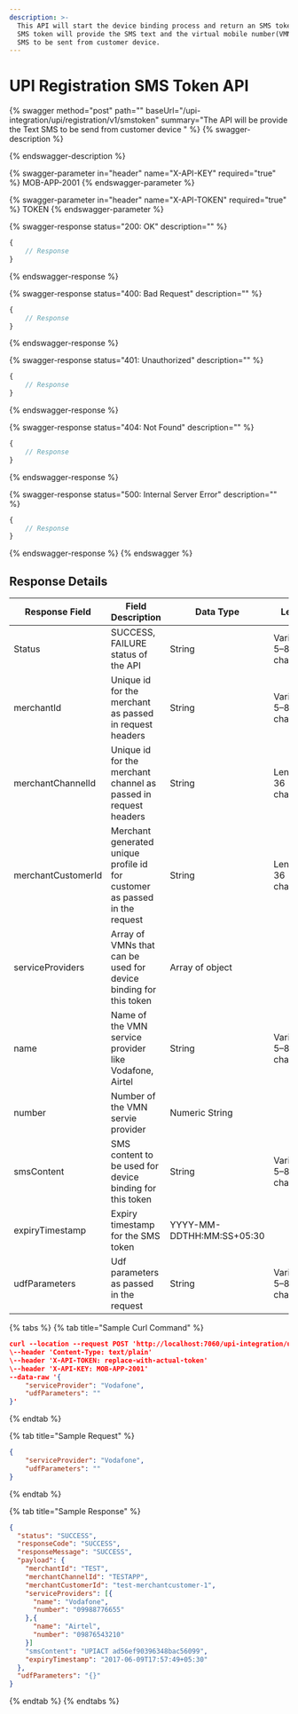 ```yaml
---
description: >-
  This API will start the device binding process and return an SMS token. The
  SMS token will provide the SMS text and the virtual mobile number(VMN) for the
  SMS to be sent from customer device.
---
```


# UPI Registration SMS Token API



{% swagger method="post" path="" baseUrl="/upi-integration/upi/registration/v1/smstoken" summary="The API will be provide the Text SMS to be send from customer device " %}
{% swagger-description %}

{% endswagger-description %}

{% swagger-parameter in="header" name="X-API-KEY" required="true" %}
MOB-APP-2001
{% endswagger-parameter %}

{% swagger-parameter in="header" name="X-API-TOKEN" required="true" %}
TOKEN
{% endswagger-parameter %}

{% swagger-response status="200: OK" description="" %}
```javascript
{
    // Response
}
```
{% endswagger-response %}

{% swagger-response status="400: Bad Request" description="" %}
```javascript
{
    // Response
}
```
{% endswagger-response %}

{% swagger-response status="401: Unauthorized" description="" %}
```javascript
{
    // Response
}
```
{% endswagger-response %}

{% swagger-response status="404: Not Found" description="" %}
```javascript
{
    // Response
}
```
{% endswagger-response %}

{% swagger-response status="500: Internal Server Error" description="" %}
```javascript
{
    // Response
}
```
{% endswagger-response %}
{% endswagger %}

## Response Details

| Response Field     | Field Description                                                          | Data Type                 | Length                   |
| ------------------ | -------------------------------------------------------------------------- | ------------------------- | ------------------------ |
| Status             | SUCCESS, FAILURE status of the API                                         | String                    | Variable, 5–8 characters |
| merchantId         | Unique id for the merchant as passed in request headers                    | String                    | Variable, 5–8 characters |
| merchantChannelId  | Unique id for the merchant channel as passed in request headers            | String                    | Length: 36 characters    |
| merchantCustomerId | Merchant generated unique profile id for customer as passed in the request | String                    | Length: 36 characters    |
| serviceProviders   | Array of VMNs that can be used for device binding for this token           | Array of object           |                          |
| name               | Name of the VMN service provider like Vodafone, Airtel                     | String                    | Variable, 5–8 characters |
| number             | Number of the VMN servie provider                                          | Numeric String            |                          |
| smsContent         | SMS content to be used for device binding for this token                   | String                    | Variable, 5–8 characters |
| expiryTimestamp    | Expiry timestamp for the SMS token                                         | YYYY-MM-DDTHH:MM:SS+05:30 |                          |
| udfParameters      | Udf parameters as passed in the request                                    | String                    | Variable, 5–8 characters |

{% tabs %}
{% tab title="Sample Curl Command" %}
```json
curl --location --request POST 'http://localhost:7060/upi-integration/upi/v1/registration/smstoken' \
\--header 'Content-Type: text/plain'
\--header 'X-API-TOKEN: replace-with-actual-token'
\--header 'X-API-KEY: MOB-APP-2001'
--data-raw '{
    "serviceProvider": "Vodafone",
    "udfParameters": ""
}'
```
{% endtab %}

{% tab title="Sample Request" %}
```json
{ 
    "serviceProvider": "Vodafone",
    "udfParameters": ""
}
```
{% endtab %}

{% tab title="Sample Response" %}
```json
{
  "status": "SUCCESS",
  "responseCode": "SUCCESS",
  "responseMessage": "SUCCESS",
  "payload": {
    "merchantId": "TEST",
    "merchantChannelId": "TESTAPP",
    "merchantCustomerId": "test-merchantcustomer-1",
    "serviceProviders": [{
      "name": "Vodafone",
      "number": "09988776655"
    },{
      "name": "Airtel",
      "number": "09876543210"
    }]
    "smsContent": "UPIACT ad56ef90396348bac56099",
    "expiryTimestamp": "2017-06-09T17:57:49+05:30"
  },
  "udfParameters": "{}"
}
```
{% endtab %}
{% endtabs %}

